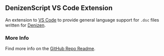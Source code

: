 DenizenScript VS Code Extension
-------------------------------

An extension to [VS Code](https://github.com/microsoft/vscode) to provide general language support for `.dsc` files written for [Denizen](https://github.com/DenizenScript/Denizen).

### More Info

Find more info on the [GitHub Repo Readme](https://github.com/DenizenScript/DenizenVSCode).
